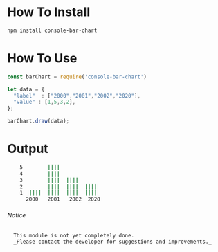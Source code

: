 # How To Install

```sh
npm install console-bar-chart
```

# How To Use

```js
const barChart = require('console-bar-chart')

let data = {
  "label"  : ["2000","2001","2002","2020"],
  "value" : [1,5,3,2],
};

barChart.draw(data);
```
# Output
```sh
    5        ||||             
    4        ||||             
    3        ||||  ||||       
    2        ||||  ||||  |||| 
    1  ||||  ||||  ||||  |||| 
      2000   2001   2002  2020  

```
###### Notice
```
  This module is not yet completely done.
  _Please contact the developer for suggestions and improvements._
```


